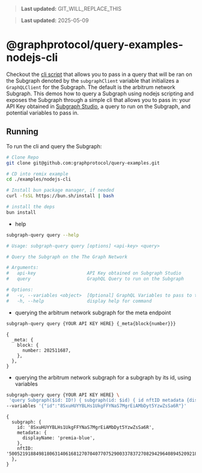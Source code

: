 > **Last updated:** GIT_WILL_REPLACE_THIS

> **Last updated:** 2025-05-09

# @graphprotocol/query-examples-nodejs-cli

Checkout the [cli script](./src/index.ts) that allows you to pass in a query that will be ran on the Subgraph denoted by the `subgraphClient` variable that initializes a `GraphQLClient` for the Subgraph. The default is the arbitrum network Subgraph.
This demos how to query a Subgraph using nodejs scripting and exposes the Subgraph through a simple cli that allows you to pass in: your API Key obtained in [Subgraph Studio](https://thegraph.com/studio/apikeys), a query to run on the Subgraph, and potential variables to pass in.

## Running

To run the cli and query the Subgraph:

```bash
# Clone Repo
git clone git@github.com:graphprotocol/query-examples.git

# CD into remix example
cd ./examples/nodejs-cli

# Install bun package manager, if needed
curl -fsSL https://bun.sh/install | bash

# install the deps
bun install
```

- help

```bash
subgraph-query query --help

# Usage: subgraph-query query [options] <api-key> <query>

# Query the Subgraph on the The Graph Network

# Arguments:
#   api-key                   API Key obtained on Subgraph Studio
#   query                     GraphQL Query to run on the Subgraph

# Options:
#   -v, --variables <object>  [Optional] GraphQL Variables to pass to the Subgraph query
#   -h, --help                display help for command
```

- querying the arbitrum network subgraph for the meta endpoint

```bash
subgraph-query query {YOUR API KEY HERE} {_meta{block{number}}}
```

```json5
{
  _meta: {
    block: {
      number: 202511687,
    },
  },
}
```

- querying the arbitrum network subgraph for a subgraph by its id, using variables

```bash
subgraph-query query {YOUR API KEY HERE} \
 'query Subgraph($id: ID!) { subgraph(id: $id) { id nftID metadata {displayName} } }' \
--variables '{"id":"8SxuHUYYBLHs1UkgFFYNaS7MgrEiAMbDyt5YzwZsSa6R"}'
```

```json5
{
  subgraph: {
    id: '8SxuHUYYBLHs1UkgFFYNaS7MgrEiAMbDyt5YzwZsSa6R',
    metadata: {
      displayName: 'premia-blue',
    },
    nftID: '50052191884981806314061681270704077075290033783727082942964089452092187147494',
  },
}
```
